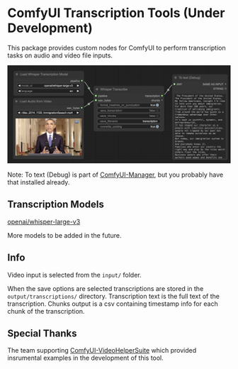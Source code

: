 # ComfyUI Transcription Tools (Under Development)

This package provides custom nodes for ComfyUI to perform transcription tasks on audio and video file inputs.

<img src="assets/workflow_example.jpg" alt="isolated" width="800"/>

Note: To text (Debug) is part of [ComfyUI-Manager](https://github.com/ltdrdata/ComfyUI-Manager), but you probably have that installed already.

## Transcription Models

[openai/whisper-large-v3](https://huggingface.co/openai/whisper-large-v3)

More models to be added in the future.

## Info

Video input is selected from the `input/` folder.

When the save options are selected transcriptions are stored in the `output/transcriptions/` directory. Transcription text is the full text of the transcription. Chunks output is a csv containing timestamp info for each chunk of the transcription.

## Special Thanks

The team supporting [ComfyUI-VideoHelperSuite](https://github.com/Kosinkadink/ComfyUI-VideoHelperSuite) which provided insrumental examples in the development of this tool.
